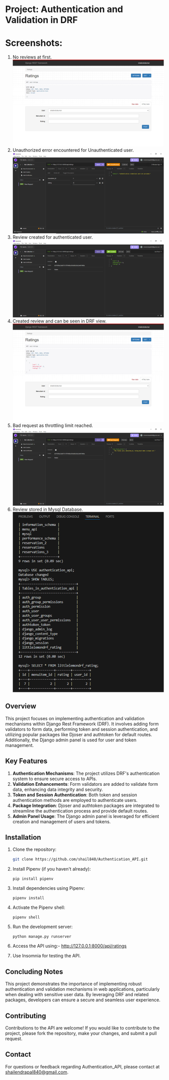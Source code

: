 # Project: Authentication and Validation in DRF
# Screenshots:
1. No reviews at first.
![Screenshot](Screenshots/No_Ratings.png)
2. Unauthorized error encountered for Unauthenticated user.
![Screenshot](Screenshots/Unauthenticateed_User.PNG)
3. Review created for authenticated user.
![Screenshot](Screenshots/Authenticated_User.PNG)
4. Created review and can be seen in DRF view.
![Screenshot](Screenshots/Review_Created.png)
5. Bad request as throttling limit reached.
![Screenshot](Screenshots/Throttling_limits_reached.PNG)
6. Review stored in Mysql Database. 
![Screenshot](Screenshots/Review_Created_In_Databases.PNG)


## Overview
This project focuses on implementing authentication and validation mechanisms within Django Rest Framework (DRF). It involves adding form validators to form data, performing token and session authentication, and utilizing popular packages like Djoser and authtoken for default routes. Additionally, the Django admin panel is used for user and token management.

## Key Features
1. **Authentication Mechanisms**: The project utilizes DRF's authentication system to ensure secure access to APIs.
2. **Validation Enhancements**: Form validators are added to validate form data, enhancing data integrity and security.
3. **Token and Session Authentication**: Both token and session authentication methods are employed to authenticate users.
4. **Package Integration**: Djoser and authtoken packages are integrated to streamline the authentication process and provide default routes.
5. **Admin Panel Usage**: The Django admin panel is leveraged for efficient creation and management of users and tokens.

## Installation
1. Clone the repository:
   ```bash
   git clone https://github.com/shail840/Authentication_API.git

    ```
   
2. Install Pipenv (if you haven't already):

    ```
    pip install pipenv
    ```

3. Install dependencies using Pipenv:

    ```
    pipenv install
    ```

4. Activate the Pipenv shell:

    ```
    pipenv shell
    ```


5. Run the development server:

    ```
    python manage.py runserver
    ```
6. Access the API using:- http://127.0.0.1:8000/api/ratings

7. Use Insomnia for testing the API.
## Concluding Notes
This project demonstrates the importance of implementing robust authentication and validation mechanisms in web applications, particularly when dealing with sensitive user data. By leveraging DRF and related packages, developers can ensure a secure and seamless user experience.

## Contributing

Contributions to the API are welcome! If you would like to contribute to the project, please fork the repository, make your changes, and submit a pull request.

## Contact

For questions or feedback regarding Authentication_API, please contact at [shailendrapal840@gmail.com](mailto:shailendrapal840@gmail.com).
